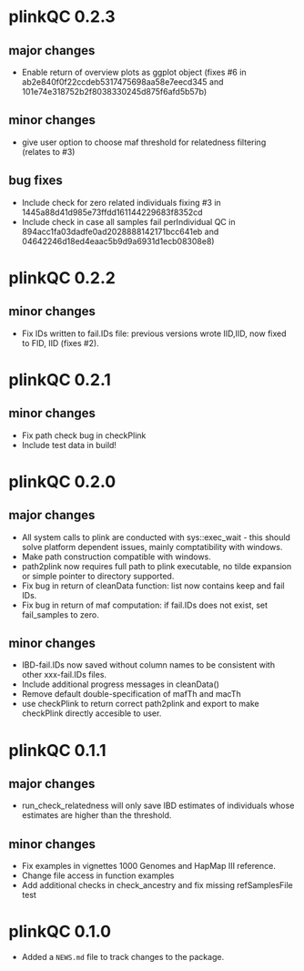 # plinkQC 0.2.3
## major changes
* Enable return of overview plots as ggplot object
  (fixes #6 in ab2e840f0f22ccdeb5317475698aa58e7eecd345 and
  101e74e318752b2f8038330245d875f6afd5b57b)

## minor changes
* give user option to choose maf threshold for relatedness filtering (relates to
  #3)

## bug fixes
* Include check for zero related individuals fixing #3 in
  1445a88d41d985e73ffdd161144229683f8352cd
* Include check in case all samples fail perIndividual QC in
   894acc1fa03dadfe0ad2028888142171bcc641eb and
   04642246d18ed4eaac5b9d9a6931d1ecb08308e8)


# plinkQC 0.2.2
## minor changes
* Fix IDs written to fail.IDs file: previous versions wrote IID,IID, now fixed
to FID, IID (fixes #2).

# plinkQC 0.2.1
## minor changes
* Fix path check bug in checkPlink
* Include test data in build!

# plinkQC 0.2.0
## major changes
* All system calls to plink are conducted with sys::exec_wait - this should
solve platform dependent issues, mainly comptatibility with windows.
* Make path construction compatible with windows.
* path2plink now requires full path to plink executable, no tilde expansion or
simple pointer to directory supported.
* Fix bug in return of cleanData function: list now contains keep and fail IDs.
* Fix bug in return of maf computation: if fail.IDs does not exist, set
  fail_samples to zero.

## minor changes
* IBD-fail.IDs now saved without column names to be consistent with other
xxx-fail.IDs files.
* Include additional progress messages in cleanData()
* Remove default double-specification of mafTh and macTh
* use checkPlink to return correct path2plink and export to make checkPlink
directly accesible to user.


# plinkQC 0.1.1
## major changes
* run_check_relatedness will only save IBD estimates of individuals whose
estimates are higher than the threshold.

## minor changes
* Fix examples in vignettes 1000 Genomes and HapMap III reference.
* Change file access in function examples
* Add additional checks in check_ancestry and fix missing refSamplesFile test


# plinkQC 0.1.0

* Added a `NEWS.md` file to track changes to the package.



